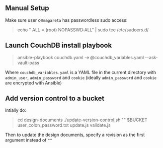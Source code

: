 ## Manual Setup
Make sure user on`magareta` has passwordless sudo access:

> echo "<user> ALL = (root) NOPASSWD:ALL" | sudo tee /etc/sudoers.d/<user>
## Launch CouchDB install playbook
> ansible-playbook couchdb.yaml -e @couchdb_variables.yaml --ask-vault-pass

Where `couchdb_variables.yaml` is a YAML file in the current directory with `admin_user`, `admin_password` and `cookie` (ideally `admin_password` and `cookie` are encrypted with Ansible)

## Add version control to a bucket

Intially do:

> cd design-documents
> ./update-version-control.sh "" $BUCKET user_colon_password.txt update.js validate.js

Then to update the design documents, specify a revision as the first argument instead of `""`
